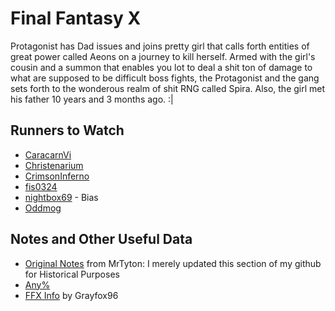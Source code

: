 # Final Fantasy X

Protagonist has Dad issues and joins pretty girl that calls forth entities of great power called Aeons on a journey to kill herself. Armed with the girl's cousin and a summon that enables you lot to deal a shit ton of damage to what are supposed to be difficult boss fights, the Protagonist and the gang sets forth to the wonderous realm of shit RNG called Spira. Also, the girl met his father 10 years and 3 months ago. :| 

## Runners to Watch

  * [CaracarnVi][4]
  * [Christenarium][5]
  * [CrimsonInferno][6]
  * [fis0324][7]
  * [nightbox69][8] - Bias
  * [Oddmog][9]

## Notes and Other Useful Data

  * [Original Notes][1] from MrTyton: I merely updated this section of my github for Historical Purposes
  * [Any%][2]
  * [FFX Info][3] by Grayfox96

  [1]: https://bit.ly/ffx-any
  [2]: ./Current/FFX_Any_%20-%20Single%20Column%20-%20Blitz%20Win.pdf
  [3]: https://grayfox96.github.io/FFX-Info/
  [4]: https://www.twitch.tv/caracarnvi
  [5]: https://www.twitch.tv/christenarium/
  [6]: https://www.twitch.tv/crimsoninferno9
  [7]: https://www.twitch.tv/fis0324
  [8]: https://www.twitch.tv/nightbox69
  [9]: https://www.twitch.tv/oddmog
